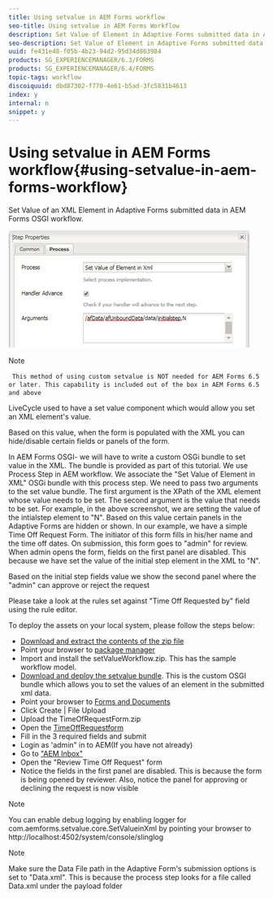 ```yaml
---
title: Using setvalue in AEM Forms workflow
seo-title: Using setvalue in AEM Forms Workflow
description: Set Value of Element in Adaptive Forms submitted data in AEM Forms OSGI
seo-description: Set Value of Element in Adaptive Forms submitted data in AEM Forms OSGI
uuid: fe431e48-f05b-4b23-94d2-95d34d863984
products: SG_EXPERIENCEMANAGER/6.3/FORMS
products: SG_EXPERIENCEMANAGER/6.4/FORMS
topic-tags: workflow
discoiquuid: dbd87302-f770-4e61-b5ad-3fc5831b4613
index: y
internal: n
snippet: y
---
```


# Using setvalue in AEM Forms workflow{#using-setvalue-in-aem-forms-workflow}

Set Value of an XML Element in Adaptive Forms submitted data in AEM Forms OSGI workflow.

 ![SetValue](assets/setvalue.png)

 >[!NOTE]
     This method of using custom setvalue is NOT needed for AEM Forms 6.5 or later. This capability is included out of the box in AEM Forms 6.5 and above

LiveCycle used to have a set value component which would allow you set an XML element's value.

Based on this value, when the form is populated with the XML you can hide/disable certain fields or panels of the form.

In AEM Forms OSGI- we will have to write a custom OSGi bundle to set value in the XML. The bundle is provided as part of this tutorial.
We use Process Step in AEM workflow. We associate the "Set Value of Element in XML" OSGi bundle with this process step.
We need to pass two arguments to the set value bundle. The first argument is the XPath of the XML element whose value needs to be set. The second argument is the value that needs to be set.
For example, in the above screenshot, we are setting the value of the intialstep element to "N".
Based on this value certain panels in the Adaptive Forms are hidden or shown.
In our example, we have a simple Time Off Request Form. The initiator of this form fills in his/her name and the time off dates. On submission, this form goes to "admin" for review. When admin opens the form, fields on the first panel are disabled. This because we have set the value of the initial step element in the XML to "N".

Based on the initial step fields value we show the second panel where the "admin" can approve or reject the request

Please take a look at the rules set against "Time Off Requested by" field using the rule editor.

To deploy the assets on your local system, please follow the steps below:
 * [Download and extract the contents of the zip file](assets/setvalueassets.zip)
  * Point your browser to [package manager](http://localhost:4502/crx/packmgr/index.jsp)
  * Import and install the setValueWorkflow.zip. This has the sample workflow model.
 * [Download and deploy the setvalue bundle](https://forms.enablementadobe.com/content/DemoServerBundles/SetValueApp.core-1.0-SNAPSHOT.jar). This is the custom OSGI bundle which allows you to set the values of an element in the submitted xml data.
 * Point your browser to [Forms and Documents](http://localhost:4502/aem/forms.html/content/dam/formsanddocuments)
 * Click Create | File Upload
 * Upload the TimeOfRequestForm.zip
 * Open the [TimeOffRequestform](http://localhost:4502/content/dam/formsanddocuments/timeoffapplication/jcr:content?wcmmode=disabled)
 * Fill in the 3 required fields and submit
 * Login as 'admin" in to AEM(If you have not already)
 * Go to ["AEM Inbox"](http://localhost:4502/aem/inbox)
 * Open the "Review Time Off Request" form
 * Notice the fields in the first panel are disabled. This is because the form is being opened by reviewer. Also, notice the panel for approving or declining the request is now visible
>[!NOTE]
>
>You can enable debug logging by enabling logger for
>com.aemforms.setvalue.core.SetValueinXml
>by pointing your browser to http://localhost:4502/system/console/slinglog

>[!NOTE]
>
>Make sure the Data File path in the Adaptive Form's submission options is set to "Data.xml". This is because the process step looks for a file called Data.xml under the payload folder
